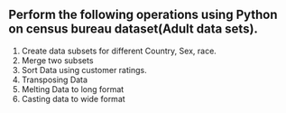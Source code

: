 ## Perform the following operations using Python on census bureau dataset(Adult data sets).

1. Create data subsets for different Country, Sex, race.
2. Merge two subsets
3. Sort Data using customer ratings.
4. Transposing Data
5. Melting Data to long format
6. Casting data to wide format

